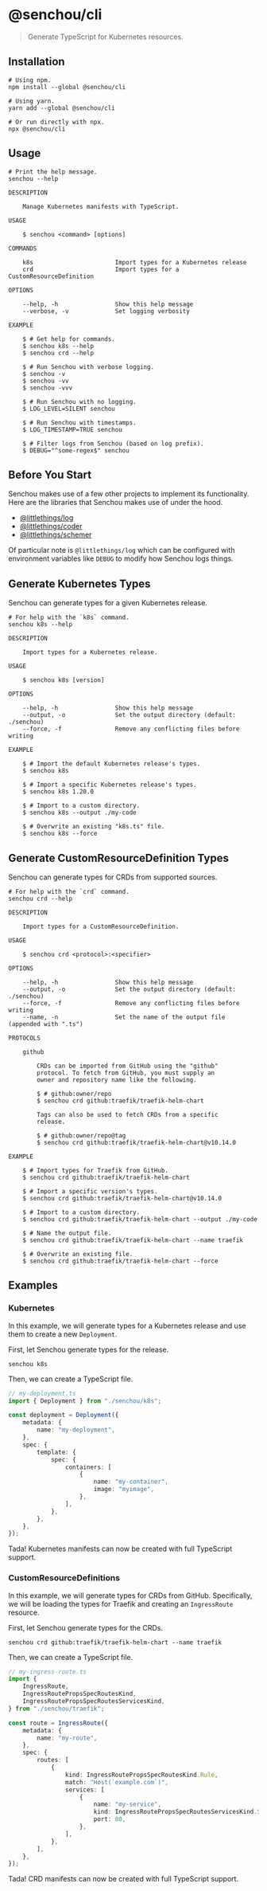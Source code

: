 # @senchou/cli

> Generate TypeScript for Kubernetes resources.

## Installation

```shell
# Using npm.
npm install --global @senchou/cli

# Using yarn.
yarn add --global @senchou/cli

# Or run directly with npx.
npx @senchou/cli
```

## Usage

```shell
# Print the help message.
senchou --help
```

```
DESCRIPTION

    Manage Kubernetes manifests with TypeScript.

USAGE

    $ senchou <command> [options]

COMMANDS

    k8s                       Import types for a Kubernetes release
    crd                       Import types for a CustomResourceDefinition

OPTIONS

    --help, -h                Show this help message
    --verbose, -v             Set logging verbosity

EXAMPLE

    $ # Get help for commands.
    $ senchou k8s --help
    $ senchou crd --help

    $ # Run Senchou with verbose logging.
    $ senchou -v
    $ senchou -vv
    $ senchou -vvv

    $ # Run Senchou with no logging.
    $ LOG_LEVEL=SILENT senchou

    $ # Run Senchou with timestamps.
    $ LOG_TIMESTAMP=TRUE senchou

    $ # Filter logs from Senchou (based on log prefix).
    $ DEBUG="^some-regex$" senchou
```

## Before You Start

Senchou makes use of a few other projects to implement
its functionality. Here are the libraries that Senchou
makes use of under the hood.

-   [@littlethings/log](https://npm.im/@littlethings/log)
-   [@littlethings/coder](https://npm.im/@littlethings/coder)
-   [@littlethings/schemer](https://npm.im/@littlethings/schemer)

Of particular note is `@littlethings/log` which can be configured
with environment variables like `DEBUG` to modify how Senchou logs
things.

## Generate Kubernetes Types

Senchou can generate types for a given Kubernetes release.

```shell
# For help with the `k8s` command.
senchou k8s --help
```

```
DESCRIPTION

    Import types for a Kubernetes release.

USAGE

    $ senchou k8s [version]

OPTIONS

    --help, -h                Show this help message
    --output, -o              Set the output directory (default: ./senchou)
    --force, -f               Remove any conflicting files before writing

EXAMPLE

    $ # Import the default Kubernetes release's types.
    $ senchou k8s

    $ # Import a specific Kubernetes release's types.
    $ senchou k8s 1.20.0

    $ # Import to a custom directory.
    $ senchou k8s --output ./my-code

    $ # Overwrite an existing "k8s.ts" file.
    $ senchou k8s --force
```

## Generate CustomResourceDefinition Types

Senchou can generate types for CRDs from supported
sources.

```shell
# For help with the `crd` command.
senchou crd --help
```

```
DESCRIPTION

    Import types for a CustomResourceDefinition.

USAGE

    $ senchou crd <protocol>:<specifier>

OPTIONS

    --help, -h                Show this help message
    --output, -o              Set the output directory (default: ./senchou)
    --force, -f               Remove any conflicting files before writing
    --name, -n                Set the name of the output file (appended with ".ts")

PROTOCOLS

    github

        CRDs can be imported from GitHub using the "github"
        protocol. To fetch from GitHub, you must supply an
        owner and repository name like the following.

        $ # github:owner/repo
        $ senchou crd github:traefik/traefik-helm-chart

        Tags can also be used to fetch CRDs from a specific
        release.

        $ # github:owner/repo@tag
        $ senchou crd github:traefik/traefik-helm-chart@v10.14.0

EXAMPLE

    $ # Import types for Traefik from GitHub.
    $ senchou crd github:traefik/traefik-helm-chart

    $ # Import a specific version's types.
    $ senchou crd github:traefik/traefik-helm-chart@v10.14.0

    $ # Import to a custom directory.
    $ senchou crd github:traefik/traefik-helm-chart --output ./my-code

    $ # Name the output file.
    $ senchou crd github:traefik/traefik-helm-chart --name traefik

    $ # Overwrite an existing file.
    $ senchou crd github:traefik/traefik-helm-chart --force
```

## Examples

### Kubernetes

In this example, we will generate types for a Kubernetes
release and use them to create a new `Deployment`.

First, let Senchou generate types for the release.

```shell
senchou k8s
```

Then, we can create a TypeScript file.

```ts
// my-deployment.ts
import { Deployment } from "./senchou/k8s";

const deployment = Deployment({
	metadata: {
		name: "my-deployment",
	},
	spec: {
		template: {
			spec: {
				containers: [
					{
						name: "my-container",
						image: "myimage",
					},
				],
			},
		},
	},
});
```

Tada! Kubernetes manifests can now be created with
full TypeScript support.

### CustomResourceDefinitions

In this example, we will generate types for CRDs from
GitHub. Specifically, we will be loading the types for
Traefik and creating an `IngressRoute` resource.

First, let Senchou generate types for the CRDs.

```shell
senchou crd github:traefik/traefik-helm-chart --name traefik
```

Then, we can create a TypeScript file.

```ts
// my-ingress-route.ts
import {
	IngressRoute,
	IngressRoutePropsSpecRoutesKind,
	IngressRoutePropsSpecRoutesServicesKind,
} from "./senchou/traefik";

const route = IngressRoute({
	metadata: {
		name: "my-route",
	},
	spec: {
		routes: [
			{
				kind: IngressRoutePropsSpecRoutesKind.Rule,
				match: "Host(`example.com`)",
				services: [
					{
						name: "my-service",
						kind: IngressRoutePropsSpecRoutesServicesKind.Service,
						port: 80,
					},
				],
			},
		],
	},
});
```

Tada! CRD manifests can now be created with
full TypeScript support.
